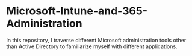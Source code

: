 # Microsoft-Intune-and-365-Administration
In this repository, I traverse different Microsoft administration tools other than Active Directory to familiarize myself with different applications.
